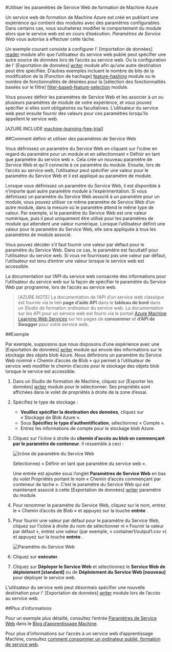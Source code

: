 <properties 
    pageTitle="Utiliser les paramètres de Service Web de formation de Machine Azure | Microsoft Azure" 
    description="Comment utiliser des paramètres de Service Web Azure Machine Learning pour modifier le comportement de votre modèle lors de l’accès au service web." 
    services="machine-learning" 
    documentationCenter="" 
    authors="raymondlaghaeian" 
    manager="jhubbard" 
    editor="cgronlun"/>

<tags 
    ms.service="machine-learning" 
    ms.workload="data-services" 
    ms.tgt_pltfrm="na" 
    ms.devlang="na" 
    ms.topic="article" 
    ms.date="10/10/2016" 
    ms.author="raymondl;garye"/>

#<a name="use-azure-machine-learning-web-service-parameters"></a>Utiliser les paramètres de Service Web de formation de Machine Azure

Un service web de formation de Machine Azure est créé en publiant une expérience qui contient des modules avec des paramètres configurables. Dans certains cas, vous souhaiterez modifier le comportement du module alors que le service web est en cours d’exécution. *Paramètres de Service Web* vous autorise à effectuer cette tâche. 

Un exemple courant consiste à configurer l' [Importation de données] [ reader] module afin que l’utilisateur du service web publié peut spécifier une autre source de données lors de l’accès au service web. Ou la configuration de l' [Exportation de données] [ writer] module afin qu’une autre destination peut être spécifiée. D’autres exemples incluent le nombre de bits de la modification de la [Fonction de hachage] [ feature-hashing] module ou le nombre de fonctionnalités de désirées pour la [sélection des fonctionnalités basées sur le filtre] [ filter-based-feature-selection] module. 

Vous pouvez définir les paramètres de Service Web et les associer à un ou plusieurs paramètres de module de votre expérience, et vous pouvez spécifier si elles sont obligatoires ou facultatives. L’utilisateur du service web peut ensuite fournir des valeurs pour ces paramètres lorsqu’ils appellent le service web. 

[AZURE.INCLUDE [machine-learning-free-trial](../../includes/machine-learning-free-trial.md)]


##<a name="how-to-set-and-use-web-service-parameters"></a>Comment définir et utiliser des paramètres de Service Web

Vous définissez un paramètre du Service Web en cliquant sur l’icône en regard du paramètre pour un module et en sélectionnant « Définir en tant que paramètre du service web ». Cela crée un nouveau paramètre de Service Web et qu’il connecte à ce paramètre du module. Ensuite, lors de l’accès au service web, l’utilisateur peut spécifier une valeur pour le paramètre du Service Web et il est appliqué au paramètre de module.

Lorsque vous définissez un paramètre du Service Web, il est disponible à n’importe quel autre paramètre module à l’expérimentation. Si vous définissez un paramètre du Service Web associé à un paramètre pour un module, vous pouvez utiliser ce même paramètre de Service Web d’un autre module, dans la mesure où le paramètre attend le même type de valeur. Par exemple, si le paramètre du Service Web est une valeur numérique, puis il peut uniquement être utilisé pour les paramètres de module qui attendent une valeur numérique. Lorsque l’utilisateur définit une valeur pour le paramètre du Service Web, elle sera appliquée à tous les paramètres de module associé.

Vous pouvez décider s’il faut fournir une valeur par défaut pour le paramètre du Service Web. Dans ce cas, le paramètre est facultatif pour l’utilisateur du service web. Si vous ne fournissez pas une valeur par défaut, l’utilisateur est tenu d’entrer une valeur lorsque le service web est accessible.

La documentation sur l’API du service web consacrée des informations pour l’utilisateur du service web sur la façon de spécifier le paramètre du Service Web par programme, lors de l’accès au service web.

>[AZURE.NOTE] La documentation de l’API d’un service web classique est fournie via le lien **page d’aide API** dans le **tableau de bord** dans un Studio de formation ordinateur du service web. La documentation sur les API pour un service web est fourni via le portail [Azure Machine Learning Web Services](https://services.azureml.net/Quickstart) sur les pages de **consommer** et **d’API de Swagger** pour votre service web.


##<a name="example"></a>Exemple

Par exemple, supposons que nous disposons d’une expérience avec une [Exportation de données] [ writer] module qui envoie des informations sur le stockage des objets blob Azure. Nous définirons un paramètre du Service Web nommé « Chemin d’accès de Blob » qui permet à l’utilisateur de service web modifier le chemin d’accès pour le stockage des objets blob lorsque le service est accessible.

1.  Dans un Studio de formation de Machine, cliquez sur [Exporter les données] [ writer] module pour le sélectionner. Ses propriétés sont affichées dans le volet de propriétés à droite de la zone d’essai.

2.  Spécifiez le type de stockage :

    - **Veuillez spécifier la destination des données**, cliquez sur « Stockage de Blob Azure ».
    - Sous **Spécifiez le type d’authentification**, sélectionnez « Compte ».
    - Entrez les informations de compte pour le stockage blob Azure. 
    <p />

3.  Cliquez sur l’icône à droite du **chemin d’accès au blob en commençant par le paramètre de conteneur**. Il ressemble à ceci :

    ![Icône de paramètre du Service Web][icon]

    Sélectionnez « Définir en tant que paramètre du service web ».

    Une entrée est ajoutée sous l’onglet **Paramètres de Service Web** en bas du volet Propriétés portant le nom « Chemin d’accès commençant par conteneur de tache ». C’est le paramètre du Service Web qui est maintenant associé à cette [Exportation de données] [ writer] paramètre du module.

4.  Pour renommer le paramètre du Service Web, cliquez sur le nom, entrez le « Chemin d’accès de Blob » et appuyez sur la touche **entrée** . 
 
5.  Pour fournir une valeur par défaut pour le paramètre du Service Web, cliquez sur l’icône à droite du nom de sélectionner ni « Fournir la valeur par défaut », entrez une valeur (par exemple, « container1/output1.csv ») et appuyez sur la touche **entrée** .

    ![Paramètre du Service Web][parameter]

6.  Cliquez sur **exécuter**. 

7.  Cliquez sur **Déployer le Service Web** et sélectionnez le **Service Web de déploiement [standard]** ou de **Déploiement du Service Web [nouveau]** pour déployer le service web.

L’utilisateur du service web peut désormais spécifier une nouvelle destination pour l' [Exportation de données] [ writer] module lors de l’accès au service web.

##<a name="more-information"></a>Plus d’informations

Pour un exemple plus détaillé, consultez l’entrée [Paramètres de Service Web](http://blogs.technet.com/b/machinelearning/archive/2014/11/25/azureml-web-service-parameters.aspx) dans le [Blog d’apprentissage Machine](http://blogs.technet.com/b/machinelearning/archive/2014/11/25/azureml-web-service-parameters.aspx).

Pour plus d’informations sur l’accès à un service web d’apprentissage Machine, consultez [comment consommer un ordinateur publié, formation de service web](machine-learning-consume-web-services.md).



<!-- Images -->
[icon]: ./media/machine-learning-web-service-parameters/icon.png
[parameter]: ./media/machine-learning-web-service-parameters/parameter.png


<!-- Module References -->
[feature-hashing]: https://msdn.microsoft.com/library/azure/c9a82660-2d9c-411d-8122-4d9e0b3ce92a/
[filter-based-feature-selection]: https://msdn.microsoft.com/library/azure/918b356b-045c-412b-aa12-94a1d2dad90f/
[reader]: https://msdn.microsoft.com/library/azure/4e1b0fe6-aded-4b3f-a36f-39b8862b9004/
[writer]: https://msdn.microsoft.com/library/azure/7a391181-b6a7-4ad4-b82d-e419c0d6522c/
 
